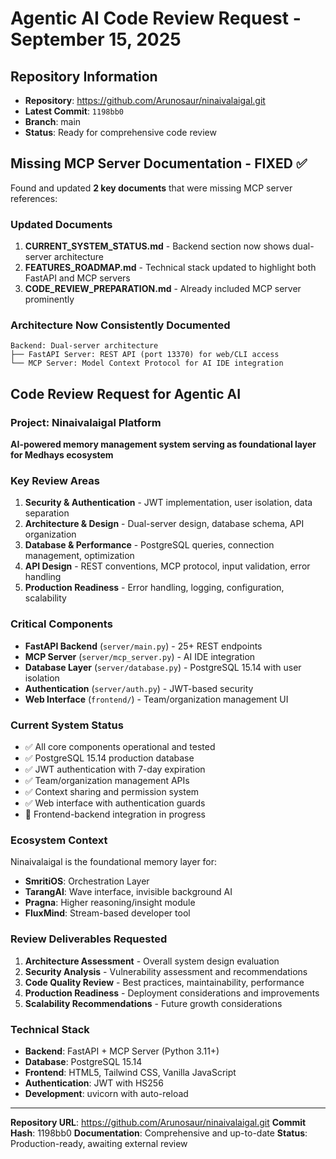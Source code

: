 # Agentic AI Code Review Request - September 15, 2025

## Repository Information
- **Repository**: https://github.com/Arunosaur/ninaivalaigal.git
- **Latest Commit**: `1198bb0`
- **Branch**: main
- **Status**: Ready for comprehensive code review

## Missing MCP Server Documentation - FIXED ✅

Found and updated **2 key documents** that were missing MCP server references:

### Updated Documents
1. **CURRENT_SYSTEM_STATUS.md** - Backend section now shows dual-server architecture
2. **FEATURES_ROADMAP.md** - Technical stack updated to highlight both FastAPI and MCP servers
3. **CODE_REVIEW_PREPARATION.md** - Already included MCP server prominently

### Architecture Now Consistently Documented
```
Backend: Dual-server architecture
├── FastAPI Server: REST API (port 13370) for web/CLI access
└── MCP Server: Model Context Protocol for AI IDE integration
```

## Code Review Request for Agentic AI

### Project: Ninaivalaigal Platform
**AI-powered memory management system serving as foundational layer for Medhays ecosystem**

### Key Review Areas
1. **Security & Authentication** - JWT implementation, user isolation, data separation
2. **Architecture & Design** - Dual-server design, database schema, API organization
3. **Database & Performance** - PostgreSQL queries, connection management, optimization
4. **API Design** - REST conventions, MCP protocol, input validation, error handling
5. **Production Readiness** - Error handling, logging, configuration, scalability

### Critical Components
- **FastAPI Backend** (`server/main.py`) - 25+ REST endpoints
- **MCP Server** (`server/mcp_server.py`) - AI IDE integration
- **Database Layer** (`server/database.py`) - PostgreSQL 15.14 with user isolation
- **Authentication** (`server/auth.py`) - JWT-based security
- **Web Interface** (`frontend/`) - Team/organization management UI

### Current System Status
- ✅ All core components operational and tested
- ✅ PostgreSQL 15.14 production database
- ✅ JWT authentication with 7-day expiration
- ✅ Team/organization management APIs
- ✅ Context sharing and permission system
- ✅ Web interface with authentication guards
- 🔄 Frontend-backend integration in progress

### Ecosystem Context
Ninaivalaigal is the foundational memory layer for:
- **SmritiOS**: Orchestration Layer
- **TarangAI**: Wave interface, invisible background AI
- **Pragna**: Higher reasoning/insight module
- **FluxMind**: Stream-based developer tool

### Review Deliverables Requested
1. **Architecture Assessment** - Overall system design evaluation
2. **Security Analysis** - Vulnerability assessment and recommendations
3. **Code Quality Review** - Best practices, maintainability, performance
4. **Production Readiness** - Deployment considerations and improvements
5. **Scalability Recommendations** - Future growth considerations

### Technical Stack
- **Backend**: FastAPI + MCP Server (Python 3.11+)
- **Database**: PostgreSQL 15.14
- **Frontend**: HTML5, Tailwind CSS, Vanilla JavaScript
- **Authentication**: JWT with HS256
- **Development**: uvicorn with auto-reload

---

**Repository URL**: https://github.com/Arunosaur/ninaivalaigal.git
**Commit Hash**: 1198bb0
**Documentation**: Comprehensive and up-to-date
**Status**: Production-ready, awaiting external review
